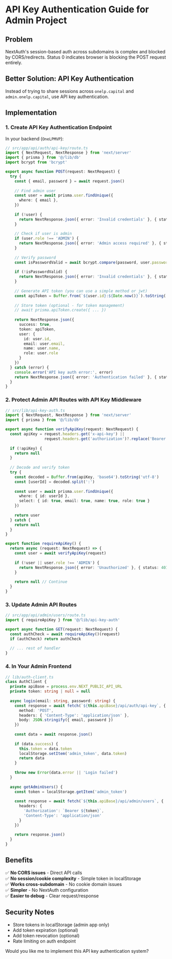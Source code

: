 # API Key Authentication Guide for Admin Project

## Problem
NextAuth's session-based auth across subdomains is complex and blocked by CORS/redirects. Status 0 indicates browser is blocking the POST request entirely.

## Better Solution: API Key Authentication

Instead of trying to share sessions across `onelp.capital` and `admin.onelp.capital`, use API key authentication.

## Implementation

### 1. Create API Key Authentication Endpoint

In your backend (`OneLPMVP`):

```typescript
// src/app/api/auth/api-key/route.ts
import { NextRequest, NextResponse } from 'next/server'
import { prisma } from '@/lib/db'
import bcrypt from 'bcrypt'

export async function POST(request: NextRequest) {
  try {
    const { email, password } = await request.json()
    
    // Find admin user
    const user = await prisma.user.findUnique({
      where: { email },
    })
    
    if (!user) {
      return NextResponse.json({ error: 'Invalid credentials' }, { status: 401 })
    }
    
    // Check if user is admin
    if (user.role !== 'ADMIN') {
      return NextResponse.json({ error: 'Admin access required' }, { status: 403 })
    }
    
    // Verify password
    const isPasswordValid = await bcrypt.compare(password, user.password)
    
    if (!isPasswordValid) {
      return NextResponse.json({ error: 'Invalid credentials' }, { status: 401 })
    }
    
    // Generate API token (you can use a simple method or jwt)
    const apiToken = Buffer.from(`${user.id}:${Date.now()}`).toString('base64')
    
    // Store token (optional - for token management)
    // await prisma.apiToken.create({ ... })
    
    return NextResponse.json({
      success: true,
      token: apiToken,
      user: {
        id: user.id,
        email: user.email,
        name: user.name,
        role: user.role
      }
    })
  } catch (error) {
    console.error('API key auth error:', error)
    return NextResponse.json({ error: 'Authentication failed' }, { status: 500 })
  }
}
```

### 2. Protect Admin API Routes with API Key Middleware

```typescript
// src/lib/api-key-auth.ts
import { NextRequest, NextResponse } from 'next/server'
import { prisma } from '@/lib/db'

export async function verifyApiKey(request: NextRequest) {
  const apiKey = request.headers.get('x-api-key') || 
                 request.headers.get('authorization')?.replace('Bearer ', '')
  
  if (!apiKey) {
    return null
  }
  
  // Decode and verify token
  try {
    const decoded = Buffer.from(apiKey, 'base64').toString('utf-8')
    const [userId] = decoded.split(':')
    
    const user = await prisma.user.findUnique({
      where: { id: userId },
      select: { id: true, email: true, name: true, role: true }
    })
    
    return user
  } catch {
    return null
  }
}

export function requireApiKey() {
  return async (request: NextRequest) => {
    const user = await verifyApiKey(request)
    
    if (!user || user.role !== 'ADMIN') {
      return NextResponse.json({ error: 'Unauthorized' }, { status: 401 })
    }
    
    return null // Continue
  }
}
```

### 3. Update Admin API Routes

```typescript
// src/app/api/admin/users/route.ts
import { requireApiKey } from '@/lib/api-key-auth'

export async function GET(request: NextRequest) {
  const authCheck = await requireApiKey()(request)
  if (authCheck) return authCheck
  
  // ... rest of handler
}
```

### 4. In Your Admin Frontend

```typescript
// lib/auth-client.ts
class AuthClient {
  private apiBase = process.env.NEXT_PUBLIC_API_URL
  private token: string | null = null
  
  async login(email: string, password: string) {
    const response = await fetch(`${this.apiBase}/api/auth/api-key`, {
      method: 'POST',
      headers: { 'Content-Type': 'application/json' },
      body: JSON.stringify({ email, password })
    })
    
    const data = await response.json()
    
    if (data.success) {
      this.token = data.token
      localStorage.setItem('admin_token', data.token)
      return data
    }
    
    throw new Error(data.error || 'Login failed')
  }
  
  async getAdminUsers() {
    const token = localStorage.getItem('admin_token')
    
    const response = await fetch(`${this.apiBase}/api/admin/users`, {
      headers: {
        'Authorization': `Bearer ${token}`,
        'Content-Type': 'application/json'
      }
    })
    
    return response.json()
  }
}
```

## Benefits

✅ **No CORS issues** - Direct API calls  
✅ **No session/cookie complexity** - Simple token in localStorage  
✅ **Works cross-subdomain** - No cookie domain issues  
✅ **Simpler** - No NextAuth configuration  
✅ **Easier to debug** - Clear request/response  

## Security Notes

- Store tokens in localStorage (admin app only)
- Add token expiration (optional)
- Add token revocation (optional)
- Rate limiting on auth endpoint

Would you like me to implement this API key authentication system?






